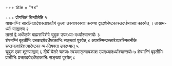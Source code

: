 +++
title = "१४"

+++
प्रौगचितं चिन्वीतेति १   
यावानग्निः सारत्निप्रादेशस्तावत्प्रौगं कृत्वा तस्यापरस्याः करण्या द्वादशेनेष्टकास्तदर्धव्यासाः कारयेत् । तासाम-र्ध्याः पाद्याश्च २   
तासां द्वे अर्धेष्टके बाह्यसविशेषे चुबुक उपदध्या-दर्ध्याश्चान्तयोः ३   
शेषमग्निं बृहतीभिः प्रच्छादयेदर्धेष्टकाभिः सङ्ख्यां पूरयेत् ४
अपरस्मिन्प्रस्तारेऽपरस्मिन्ननीके सप्तचत्वारिंशत्पादेष्टका व्य-तिषक्ता उपदध्यात् ५   
चुबुक एकां शूलपाद्याम् ६
दीर्घे चेतरे चतस्रः स्वयमातृण्णावकाश उपदध्यादर्ध्याश्चान्तयोः ७
शेषमग्निं बृहतीभिः प्राचीभिः प्रच्छादयेदर्धेष्टकाभिः सङ्ख्यां पूरयेत् ८
